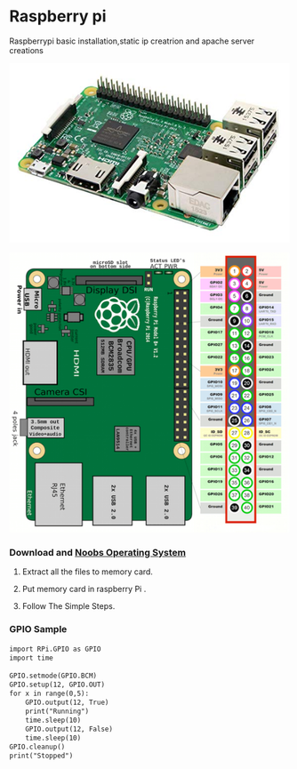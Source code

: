 # Raspberry pi
Raspberrypi basic installation,static ip creatrion and apache server creations

![RPI](https://github.com/sunnyprime/Raspberry-pi/blob/master/91zSu44%2B34L._SX569_.jpg)

![RPI_PIN](https://github.com/sunnyprime/Raspberry-pi/blob/master/oDRh4lpYwoZHHrJiQR64.png)


### Download and [Noobs Operating System](https://www.raspberrypi.org/downloads/noobs/)

1. Extract all the files to memory card.

2. Put memory card in raspberry Pi .

3. Follow The Simple Steps.



### GPIO Sample

```
import RPi.GPIO as GPIO
import time

GPIO.setmode(GPIO.BCM)
GPIO.setup(12, GPIO.OUT)
for x in range(0,5):
    GPIO.output(12, True)
    print("Running")
    time.sleep(10)
    GPIO.output(12, False)
    time.sleep(10)
GPIO.cleanup()
print("Stopped")
